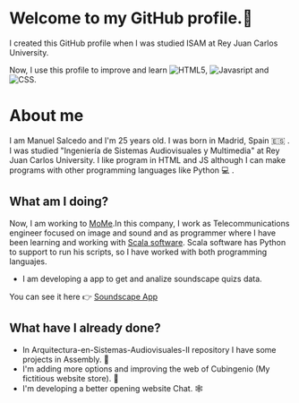 # Welcome to my GitHub profile.👋

I created this GitHub profile when I was studied ISAM at Rey Juan Carlos University.

Now, I use this profile to improve and learn ![HTML5](https://img.shields.io/badge/HTML5-E34F26?style=for-the-badge&logo=html5&logoColor=white), ![Javasript](https://img.shields.io/badge/JavaScript-323330?style=for-the-badge&logo=javascript&logoColor=F7DF1E) and ![CSS](https://img.shields.io/badge/CSS3-1572B6?style=for-the-badge&logo=css3&logoColor=white).

# About me

I am Manuel Salcedo and I'm 25 years old. I was born in Madrid, Spain :es: . I was studied "Ingeniería de Sistemas Audiovisuales y Multimedia" at Rey Juan Carlos University. I like program in HTML and JS although I can make programs with other programming languages like Python :computer: .

## What am I doing?

Now, I am working to [MoMe](https://es.linkedin.com/company/monitorizacion-y-medidas-mome).In this company, I work as Telecommunications engineer focused on image and sound and as programmer where I have been learning and working with [Scala software](https://scala.com/en/). Scala software has Python to support to run his scripts, so I have worked with both programming languajes.

  * I am developing a app to get and analize soundscape quizs data.

You can see it here :point_right: [Soundscape App](https://github.com/SalcedoManuel/Paisajes-Sonoros)

## What have I already done?

  * In Arquitectura-en-Sistemas-Audiovisuales-II repository I have some projects in Assembly. 💼
  * I'm adding more options and improving the web of Cubingenio (My fictitious website store). 🏪
  * I'm developing a better opening website Chat. 🕸️
<!--
**SalcedoManuel/SalcedoManuel** is a ✨ _special_ ✨ repository because its `README.md` (this file) appears on your GitHub profile.

Here are some ideas to get you started:

- 🔭 I’m currently working on ...
- 🌱 I’m currently learning ...
- 👯 I’m looking to collaborate on ...
- 🤔 I’m looking for help with ...
- 💬 Ask me about ...
- 📫 How to reach me: ...
- 😄 Pronouns: ...
- ⚡ Fun fact: ...
-->

